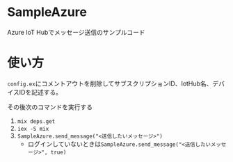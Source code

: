 # SampleAzure

Azure IoT Hubでメッセージ送信のサンプルコード

# 使い方

`config.ex`にコメントアウトを削除してサブスクリプションID、IotHub名、デバイスIDを記述する。

その後次のコマンドを実行する
1. `mix deps.get`
2. `iex -S mix`
3. `SampleAzure.send_message("<送信したいメッセージ>")`
   * ログインしていないときは`SampleAzure.send_message("<送信したいメッセージ>", true)`